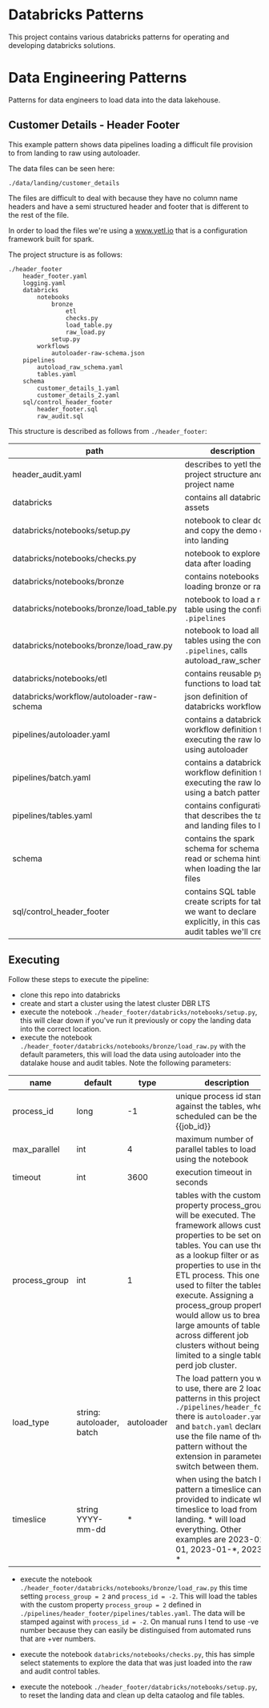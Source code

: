 # Databricks Patterns

This project contains various databricks patterns for operating and developing databricks solutions.

# Data Engineering Patterns

Patterns for data engineers to load data into the data lakehouse.

## Customer Details - Header Footer

This example pattern shows data pipelines loading a difficult file provision to from landing to raw using autoloader.

The data files can be seen here:

```
./data/landing/customer_details
```

The files are difficult to deal with because they have no column name headers and have a semi structured header and footer that is different to the rest of the file.

In order to load the files we're using a www.yetl.io that is a configuration framework built for spark.

The project structure is as follows:

```
./header_footer
    header_footer.yaml
    logging.yaml
    databricks
        notebooks
            bronze
                etl
                checks.py
                load_table.py
                raw_load.py
            setup.py
        workflows
            autoloader-raw-schema.json
    pipelines
        autoload_raw_schema.yaml
        tables.yaml
    schema
        customer_details_1.yaml
        customer_details_2.yaml
    sql/control_header_footer
        header_footer.sql
        raw_audit.sql
```

This structure is described as follows from `./header_footer`:

| path | description |
|-|-|
|header_audit.yaml                                   | describes to yetl the project structure and project name |
|databricks                                          | contains all databricks assets |
|databricks/notebooks/setup.py                       | notebook to clear down and copy the demo data into landing |
|databricks/notebooks/checks.py                      | notebook to explore the data after loading |
|databricks/notebooks/bronze                         | contains notebooks for loading bronze or raw |
|databricks/notebooks/bronze/load_table.py           | notebook to load a raw table using the config in `.pipelines`|
|databricks/notebooks/bronze/load_raw.py             | notebook to load all raw tables using the config in `.pipelines`, calls autoload_raw_schema.py|
|databricks/notebooks/etl                            | contains reusable python functions to load tables |
|databricks/workflow/autoloader-raw-schema           | json definition of databricks workflow |
|pipelines/autoloader.yaml                           | contains a databricks workflow definition for executing the raw load using autoloader |
|pipelines/batch.yaml                                | contains a databricks workflow definition for executing the raw load using a batch pattern |
|pipelines/tables.yaml                               | contains configuration that describes the tables and landing files to load |
|schema                                              | contains the spark schema for schema on read or schema hinting when loading the landing files |
|sql/control_header_footer                           | contains SQL table create scripts for tables we want to declare explicitly, in this case the audit tables we'll create |

## Executing

Follow these steps to execute the pipeline:

- clone this repo into databricks
- create and start a cluster using the latest cluster DBR LTS
- execute the notebook `./header_footer/databricks/notebooks/setup.py`, this will clear down if you've run it previously or copy the landing data into the correct location.
- execute the notebook `./header_footer/databricks/notebooks/bronze/load_raw.py` with the default parameters, this will load the data using autoloader into the datalake house and audit tables. Note the following parameters:

| name | default | type | description |
|-|-|-|-|
| process_id    | long | -1   | unique process id stamped against the tables, when scheduled can be the {{job_id}} |
| max_parallel  | int  | 4    | maximum number of parallel tables to load using the notebook |
| timeout       | int  | 3600 | execution timeout in seconds |
| process_group | int  | 1    | tables with the customer property process_group will be executed. The framework allows custom properties to be set on tables. You can use them as a lookup filter or as properties to use in the ETL process. This one is used to filter the tables to execute. Assigning a process_group properties would allow us to break up large amounts of tables across different job clusters without being limited to a single table perd job cluster.
| load_type     | string: autoloader, batch | autoloader | The load pattern you want to use, there are 2 load patterns in this project. In `./pipelines/header_footer` there is `autoloader.yaml` and `batch.yaml` declared, use the file name of the pattern without the extension in parameter to switch between them.
| timeslice | string YYYY-mm-dd | * | when using the batch load pattern a timeslice can be provided to indicate which timeslice to load from landing. * will load everything. Other examples are 2023-01-01, 2023-01-\*, 2023-\*-\* |

- execute the notebook `./header_footer/databricks/notebooks/bronze/load_raw.py` this time setting `process_group = 2` and `process_id = -2`. This will load the tables with the custom property `process_group = 2` defined in `./pipelines/header_footer/pipelines/tables.yaml`. The data will be stamped against with `process_id = -2`. On manual runs I tend to use -ve number because they can easily be distinguised from automated runs that are +ver numbers.

- execute the notebook `databricks/notebooks/checks.py`, this has simple select statements to explore the data that was just loaded into the raw and audit control tables.
- execute the notebook `./header_footer/databricks/notebooks/setup.py`, to reset the landing data and clean up delta cataolog and file tables.



